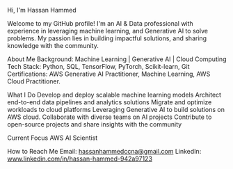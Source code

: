 Hi, I'm Hassan Hammed

Welcome to my GitHub profile! I'm an AI & Data professional with experience in leveraging machine learning, and Generative AI to solve problems. My passion lies in building impactful solutions, and sharing knowledge with the community.

About Me
Background: Machine Learning | Generative AI | Cloud Computing
Tech Stack: Python, SQL, TensorFlow, PyTorch, Scikit-learn, Git
Certifications: AWS Generative AI Practitioner, Machine Learning, AWS Cloud Practitioner.

What I Do
Develop and deploy scalable machine learning models
Architect end-to-end data pipelines and analytics solutions
Migrate and optimize workloads to cloud platforms
Leveraging Generative AI to build solutions on AWS cloud.
Collaborate with diverse teams on AI projects
Contribute to open-source projects and share insights with the community

Current Focus
AWS AI Scientist

How to Reach Me
Email: hassanhammedccna@gmail.com
LinkedIn: www.linkedin.com/in/hassan-hammed-942a97123
